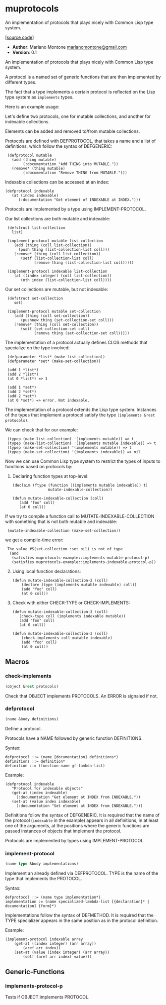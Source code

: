# muprotocols

An implementation of protocols that plays nicely with Common Lisp type system.

[[source code]](../muprotocols.lisp)

- **Author**: Mariano Montone <marianomontone@gmail.com>
- **Version**: 0.1


 An implementation of protocols that plays nicely with Common Lisp type system.

 A protocol is a named set of generic functions that are then implemented by different types.

 The fact that a type implements a certain protocol is reflected on the Lisp type system as `implements` types.

 Here is an example usage:

 Let's define two protocols, one for mutable collections, and another for indexable collections.

 Elements can be added and removed to/from mutable collections.

 Protocols are defined with DEFPROTOCOL, that takes a name and a list of definitions, which follow the syntax of DEFGENERIC:

     (defprotocol mutable
       (add (thing mutable)
            (:documentation "Add THING into MUTABLE."))
       (remove* (thing mutable)
            (:documentation "Remove THING from MUTABLE.")))

 Indexable collections can be accessed at an index:

    (defprotocol indexable
       (at (index indexable)
          (:documentation "Get element of INDEXABLE at INDEX.")))

 Protocols are implemented by a type using IMPLEMENT-PROTOCOL.

 Our list collections are both mutable and indexable:

     (defstruct list-collection
       list)

     (implement-protocol mutable list-collection
        (add (thing (coll list-collection))
          (push thing (list-collection-list coll)))
        (remove* (thing (coll list-collection))
           (setf (list-collection-list coll)
                 (remove thing (list-collection-list coll)))))

     (implement-protocol indexable list-collection
        (at ((index integer) (coll list-collection))
           (nth index (list-collection-list coll))))

 Our set collections are mutable, but not indexable:

     (defstruct set-collection
        set)

     (implement-protocol mutable set-collection
        (add (thing (coll set-collection))
           (pushnew thing (set-collection-set coll)))
        (remove* (thing (coll set-collection))
           (setf (set-collection-set coll)
                 (remove thing (set-collection-set coll)))))

 The implementation of a protocol actually defines CLOS methods that specialize on the type involved:

     (defparameter *list* (make-list-collection))
     (defparameter *set* (make-set-collection))

     (add 1 *list*)
     (add 2 *list*)
     (at 0 *list*) => 1

     (add 1 *set*)
     (add 2 *set*)
     (add 2 *set*)
     (at 0 *set*) => error. Not indexable.

 The implementation of a protocol extends the Lisp type system.
 Instances of the types that implement a protocol satisfy the type `(implements &rest protocols)`.

 We can check that for our example:

     (typep (make-list-collection) '(implements mutable)) => t
     (typep (make-list-collection) '(implements mutable indexable)) => t
     (typep (make-set-collection) '(implements mutable)) => t
     (typep (make-set-collection) '(implements indexable)) => nil

 Now we can use Common Lisp type system to restrict the types of inputs to functions based on protocols by:

 1) Declaring function types at top-level:

     ```
     (declaim (ftype (function ((implements mutable indexable)) t)
                     mutate-indexable-collection))

     (defun mutate-indexable-collection (coll)
        (add "foo" coll)
        (at 0 coll))
     ```
 If we try to compile a function call to MUTATE-INDEXABLE-COLLECTION with something that is not both mutable and indexable:

     (mutate-indexable-collection (make-set-collection))

 we get a compile-time error:

     The value #S(set-collection :set nil) is not of type
      (and
       (satisfies muprotocols-example::implements-mutable-protocol-p)
       (satisfies muprotocols-example::implements-indexable-protocol-p))

 2) Using local function declarations:

     ```
     (defun mutate-indexable-collection-2 (coll)
         (declare (type (implements mutable indexable) coll))
         (add "foo" coll)
         (at 0 coll))
     ```

 3) Check with either CHECK-TYPE or CHECK-IMPLEMENTS:

     ```
     (defun mutate-indexable-collection-3 (coll)
        (check-type coll (implements indexable mutable))
        (add "foo" coll)
        (at 0 coll))
     ```

     ```
     (defun mutate-indexable-collection-3 (coll)
         (check-implements coll mutable indexable)
         (add "foo" coll)
         (at 0 coll))
     ```



## Macros
### check-implements

```lisp
(object &rest protocols)
```

Check that OBJECT implements PROTOCOLS.
An ERROR is signaled if not.





### defprotocol

```lisp
(name &body definitions)
```

Define a protocol.



Protocols have a NAME followed by generic function DEFINITIONS.

Syntax:

    defprotocol ::= (name [documentation] definitions*)
    definitions ::= definition*
    definition ::= (function-name gf-lambda-list)

Example:

    (defprotocol indexable
       "Protocol for indexable objects"
       (get-at (index indexable)
         (:documentation "Get element at INDEX from INDEXABLE."))
       (set-at (value index indexable)
         (:documentation "Set element at INDEX from INDEXABLE.")))

Definitions follow the syntax of DEFGENERIC.
It is required that the name of the protocol (`indexable` in the example)
appears in all definitions, in at least one of the arguments, at the positions where the generic functions are passed instances of objects that implement the protocol.

Protocols are implemented by types using IMPLEMENT-PROTOCOL.

### implement-protocol

```lisp
(name type &body implementations)
```

Implement an already defined via DEFPROTOCOL.
TYPE is the name of the type that implements the PROTOCOL.



Syntax:

    defprotocol ::= (name type implementation*)
    implementation := (name specialized-lambda-list [{declaration}* | documentation] {form}*)

Implementations follow the syntax of DEFMETHOD. It is required that the TYPE specializer appears in the same position as in the protocol definition.

Example:

    (implement-protocol indexable array
        (get-at ((index integer) (arr array))
            (aref arr index))
        (set-at (value (index integer) (arr array))
            (setf (aref arr index) value)))

## Generic-Functions
### implements-protocol-p
Tests if OBJECT implements PROTOCOL.

